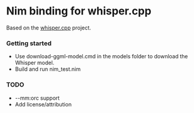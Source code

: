 # Nim binding for whisper.cpp

Based on the [whisper.cpp](https://github.com/ggerganov/whisper.cpp) project. 

### Getting started

 * Use download-ggml-model.cmd in the models folder to download the Whisper model.
 * Build and run nim_test.nim

### TODO

 * --mm:orc support
 * Add license/attribution